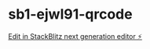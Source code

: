 # sb1-ejwl91-qrcode

[Edit in StackBlitz next generation editor ⚡️](https://stackblitz.com/~/github.com/rjdocx/sb1-ejwl91-qrcode)